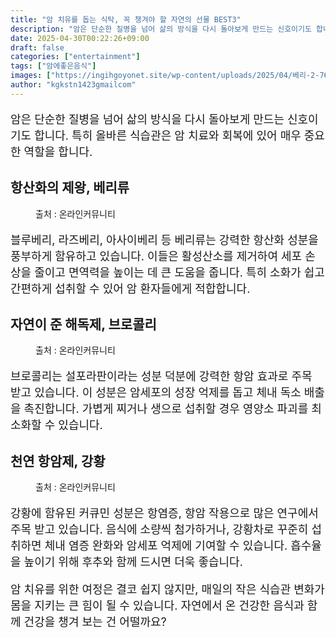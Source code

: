 ```yaml
---
title: "암 치유를 돕는 식탁, 꼭 챙겨야 할 자연의 선물 BEST3"
description: "암은 단순한 질병을 넘어 삶의 방식을 다시 돌아보게 만드는 신호이기도 합니다. 특히 올바른 식습관은 암 치료와 회복에 있어 매우 중요한 역할을 합니다."
date: 2025-04-30T00:22:26+09:00
draft: false
categories: ["entertainment"]
tags: ["암에좋은음식"]
images: ["https://ingihgoyonet.site/wp-content/uploads/2025/04/베리-2-768x1024.jpg", "https://ingihgoyonet.site/wp-content/uploads/2025/04/브로콜리-2-1-1024x747.jpg", "https://ingihgoyonet.site/wp-content/uploads/2025/04/강황-1024x683.png"]
author: "kgkstn1423gmailcom"
---
```


<p style="font-size:18px">암은 단순한 질병을 넘어 삶의 방식을 다시 돌아보게 만드는 신호이기도 합니다. 특히 올바른 식습관은 암 치료와 회복에 있어 매우 중요한 역할을 합니다.</p> <h2 >항산화의 제왕, 베리류</h2> <figure ><img src="https://ingihgoyonet.site/wp-content/uploads/2025/04/베리-2-768x1024.jpg" alt="" style="aspect-ratio:16/9;object-fit:cover"/><figcaption >출처 : 온라인커뮤니티</figcaption></figure> <p style="font-size:18px">블루베리, 라즈베리, 아사이베리 등 베리류는 강력한 항산화 성분을 풍부하게 함유하고 있습니다. 이들은 활성산소를 제거하여 세포 손상을 줄이고 면역력을 높이는 데 큰 도움을 줍니다. 특히 소화가 쉽고 간편하게 섭취할 수 있어 암 환자들에게 적합합니다.</p> <h2 >자연이 준 해독제, 브로콜리</h2> <figure ><img src="https://ingihgoyonet.site/wp-content/uploads/2025/04/브로콜리-2-1-1024x747.jpg" alt="" style="aspect-ratio:16/9;object-fit:cover"/><figcaption >출처 : 온라인커뮤니티</figcaption></figure> <p style="font-size:18px">브로콜리는 설포라판이라는 성분 덕분에 강력한 항암 효과로 주목 받고 있습니다. 이 성분은 암세포의 성장 억제를 돕고 체내 독소 배출을 촉진합니다. 가볍게 찌거나 생으로 섭취할 경우 영양소 파괴를 최소화할 수 있습니다.</p> <h2 >천연 항암제, 강황</h2> <figure ><img src="https://ingihgoyonet.site/wp-content/uploads/2025/04/강황-1024x683.png" alt="" style="aspect-ratio:16/9;object-fit:cover"/><figcaption >출처 : 온라인커뮤니티</figcaption></figure> <p style="font-size:18px">강황에 함유된 커큐민 성분은 항염증, 항암 작용으로 많은 연구에서 주목 받고 있습니다. 음식에 소량씩 첨가하거나, 강황차로 꾸준히 섭취하면 체내 염증 완화와 암세포 억제에 기여할 수 있습니다. 흡수율을 높이기 위해 후추와 함께 드시면 더욱 좋습니다.</p> <p style="font-size:18px">암 치유를 위한 여정은 결코 쉽지 않지만, 매일의 작은 식습관 변화가 몸을 지키는 큰 힘이 될 수 있습니다. 자연에서 온 건강한 음식과 함께 건강을 챙겨 보는 건 어떨까요?</p>